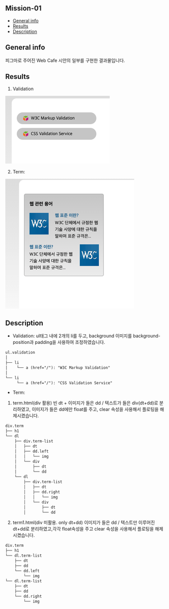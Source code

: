 ## Mission-01

- [General info](#general-info)
- [Results](#results)
- [Description](#description)

## General info

피그마로 주어진 Web Cafe 시안의 일부를 구현한 결과물입니다.

## Results

1. Validation

![Validation](./validation_result.png)

2. Term:

![Term](./term_result.png)

## Description

- Validation:
  ul태그 내에 2개의 li를 두고, background 이미지를 background-position과 padding을 사용하여 조정하였습니다.

```
ul.validation
│
├── li
│    └── a (href="/"): "W3C Markup Validation"
│
└── li
     └── a (href="/"): "CSS Validation Service"

```

- Term:

1. term.html(div 활용)
   빈 dt + 이미지가 들은 dd / 텍스트가 들은 div(dt+dd)로 분리하였고, 이미지가 들은 dd에만 float를 주고, clear 속성을 사용해서 플로팅을 해제시켰습니다.

```
div.term
├── h1
└── dl
    ├── div.term-list
    │   ├── dt
    │   ├── dd.left
    │   │   └── img
    │   └── div
    │       ├── dt
    │       └── dd
    └── dl
        ├── div.term-list
        │   ├── dt
        │   ├── dd.right
        │   │   └── img
        │   └── div
        │       ├── dt
        │       └── dd
```

2. term1.html(div 미활용. only dt+dd)
   이미지가 들은 dd / 텍스트만 이루어진 dt+dd로 분리하였고,각각 float속성을 주고 clear 속성을 사용해서 플로팅을 해제시켰습니다.

```
div.term
├── h1
└── dl.term-list
    ├── dt
    ├── dd
    └── dd.left
        └── img
└── dl.term-list
    ├── dt
    ├── dd
    └── dd.right
        └── img

```
